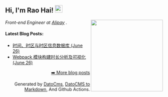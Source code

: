 <h2>Hi, I'm Rao Hai! <img src="https://github.githubassets.com/images/mona-whisper.gif" height="24" /></h2>
<img align='right' src="https://avatars2.githubusercontent.com/u/566097?s=460&u=f385d5f3c5b26fa41ea8f778743bbd2e47116394&v=4" width="230" />
<p><em>Front-end Engineer at <a href="https://www.alipay.com/">Alipay</a> . </em>

<h4> Latest Blog Posts: </h4>

  - [时间、时区与时区信息数据库 (June 26)](https://buzhou.top/blogs/tzdb)
  - [Webpack 模块构建时长分析及可视化 (June 26)](https://buzhou.top/blogs/webpack)



<p align="right"><a href="https://buzhou.top">➡️ More blog posts</a></p>
<p align="right">
  Generated by
  <a href="http://datocms.com/">DatoCms</a>,
  <a href="https://github.com/marketplace/actions/datocms-to-markdown">DatoCMS to Markdown</a>,
  And Github Actions.
</p>
